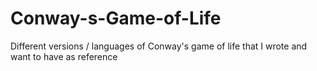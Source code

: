 # Conway-s-Game-of-Life
Different versions / languages of Conway's game of life that I wrote and want to have as reference

